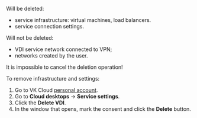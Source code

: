Will be deleted:

- service infrastructure: virtual machines, load balancers.
- service connection settings.

Will not be deleted:

- VDI service network connected to VPN;
- networks created by the user.

<err>

It is impossible to cancel the deletion operation!

</err>

To remove infrastructure and settings:

1. Go to VK Cloud [personal account](https://mcs.mail.ru/app/en).
1. Go to **Cloud desktops** → **Service settings**.
1. Click the **Delete VDI**.
1. In the window that opens, mark the consent and click the **Delete** button.
